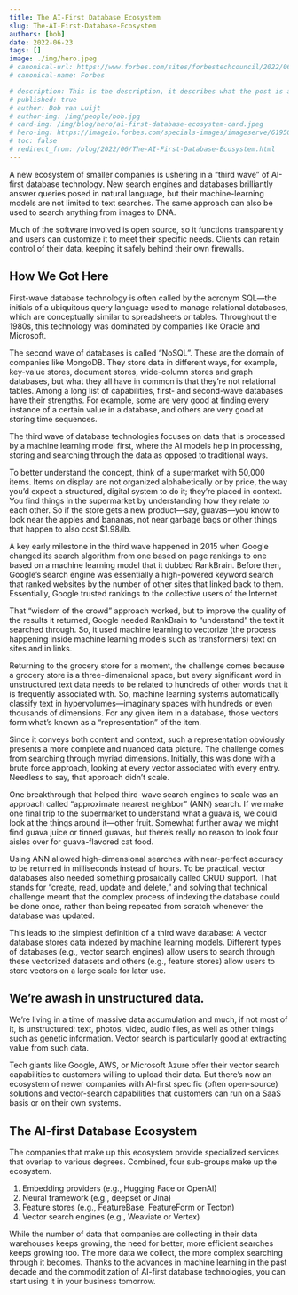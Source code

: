```yaml
---
title: The AI-First Database Ecosystem
slug: The-AI-First-Database-Ecosystem
authors: [bob] 
date: 2022-06-23
tags: []
image: ./img/hero.jpeg
# canonical-url: https://www.forbes.com/sites/forbestechcouncil/2022/06/23/the-ai-first-database-ecosystem/
# canonical-name: Forbes

# description: This is the description, it describes what the post is about
# published: true
# author: Bob van Luijt
# author-img: /img/people/bob.jpg
# card-img: /img/blog/hero/ai-first-database-ecosystem-card.jpeg
# hero-img: https://imageio.forbes.com/specials-images/imageserve/61950180a260c12d22db736c/Medium-wide-shot-of-male-warehouse-worker-checking-orders-at-computer-workstation-in/960x0.jpg?format=jpg&width=960
# toc: false
# redirect_from: /blog/2022/06/The-AI-First-Database-Ecosystem.html
---
```


A new ecosystem of smaller companies is ushering in a “third wave” of AI-first database technology. New search engines and databases brilliantly answer queries posed in natural language, but their machine-learning models are not limited to text searches. The same approach can also be used to search anything from images to DNA.

Much of the software involved is open source, so it functions transparently and users can customize it to meet their specific needs. Clients can retain control of their data, keeping it safely behind their own firewalls.

## How We Got Here
First-wave database technology is often called by the acronym SQL—the initials of a ubiquitous query language used to manage relational databases, which are conceptually similar to spreadsheets or tables. Throughout the 1980s, this technology was dominated by companies like Oracle and Microsoft.

The second wave of databases is called “NoSQL”. These are the domain of companies like MongoDB. They store data in different ways, for example, key-value stores, document stores, wide-column stores and graph databases, but what they all have in common is that they’re not relational tables. Among a long list of capabilities, first- and second-wave databases have their strengths. For example, some are very good at finding every instance of a certain value in a database, and others are very good at storing time sequences.

The third wave of database technologies focuses on data that is processed by a machine learning model first, where the AI models help in processing, storing and searching through the data as opposed to traditional ways.

To better understand the concept, think of a supermarket with 50,000 items. Items on display are not organized alphabetically or by price, the way you’d expect a structured, digital system to do it; they’re placed in context. You find things in the supermarket by understanding how they relate to each other. So if the store gets a new product—say, guavas—you know to look near the apples and bananas, not near garbage bags or other things that happen to also cost $1.98/lb.

A key early milestone in the third wave happened in 2015 when Google changed its search algorithm from one based on page rankings to one based on a machine learning model that it dubbed RankBrain. Before then, Google’s search engine was essentially a high-powered keyword search that ranked websites by the number of other sites that linked back to them. Essentially, Google trusted rankings to the collective users of the Internet.

That “wisdom of the crowd” approach worked, but to improve the quality of the results it returned, Google needed RankBrain to “understand” the text it searched through. So, it used machine learning to vectorize (the process happening inside machine learning models such as transformers) text on sites and in links.

Returning to the grocery store for a moment, the challenge comes because a grocery store is a three-dimensional space, but every significant word in unstructured text data needs to be related to hundreds of other words that it is frequently associated with. So, machine learning systems automatically classify text in hypervolumes—imaginary spaces with hundreds or even thousands of dimensions. For any given item in a database, those vectors form what’s known as a “representation” of the item.

Since it conveys both content and context, such a representation obviously presents a more complete and nuanced data picture. The challenge comes from searching through myriad dimensions. Initially, this was done with a brute force approach, looking at every vector associated with every entry. Needless to say, that approach didn’t scale.

One breakthrough that helped third-wave search engines to scale was an approach called “approximate nearest neighbor” (ANN) search. If we make one final trip to the supermarket to understand what a guava is, we could look at the things around it—other fruit. Somewhat further away we might find guava juice or tinned guavas, but there’s really no reason to look four aisles over for guava-flavored cat food.

Using ANN allowed high-dimensional searches with near-perfect accuracy to be returned in milliseconds instead of hours. To be practical, vector databases also needed something prosaically called CRUD support. That stands for “create, read, update and delete,” and solving that technical challenge meant that the complex process of indexing the database could be done once, rather than being repeated from scratch whenever the database was updated.

This leads to the simplest definition of a third wave database: A vector database stores data indexed by machine learning models. Different types of databases (e.g., vector search engines) allow users to search through these vectorized datasets and others (e.g., feature stores) allow users to store vectors on a large scale for later use.

## We’re awash in unstructured data.
We’re living in a time of massive data accumulation and much, if not most of it, is unstructured: text, photos, video, audio files, as well as other things such as genetic information. Vector search is particularly good at extracting value from such data.

Tech giants like Google, AWS, or Microsoft Azure offer their vector search capabilities to customers willing to upload their data. But there’s now an ecosystem of newer companies with AI-first specific (often open-source) solutions and vector-search capabilities that customers can run on a SaaS basis or on their own systems.

## The AI-first Database Ecosystem
The companies that make up this ecosystem provide specialized services that overlap to various degrees. Combined, four sub-groups make up the ecosystem.

1. Embedding providers (e.g., Hugging Face or OpenAI)
1. Neural framework (e.g., deepset or Jina)
1. Feature stores (e.g., FeatureBase, FeatureForm or Tecton)
1. Vector search engines (e.g., Weaviate or Vertex)

While the number of data that companies are collecting in their data warehouses keeps growing, the need for better, more efficient searches keeps growing too. The more data we collect, the more complex searching through it becomes. Thanks to the advances in machine learning in the past decade and the commoditization of AI-first database technologies, you can start using it in your business tomorrow.